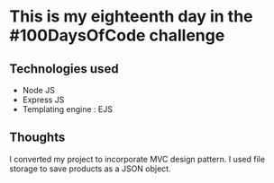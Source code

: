 # This is my eighteenth day in the #100DaysOfCode challenge

## Technologies used
 * Node JS
 * Express JS
 * Templating engine : EJS

## Thoughts
 I converted my project to incorporate MVC design pattern. I used file storage to save products as a JSON object.